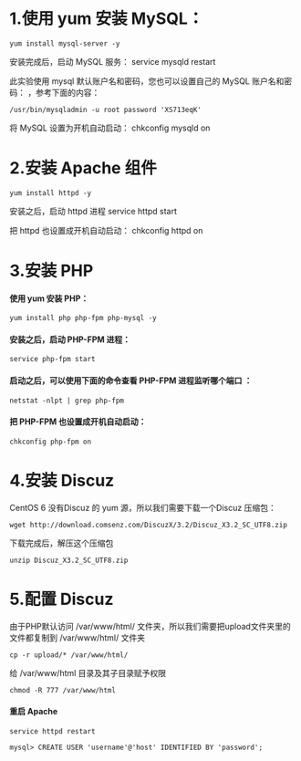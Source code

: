 1.使用 yum 安装 MySQL：
====
    yum install mysql-server -y

安装完成后，启动 MySQL 服务：
    service mysqld restart

此实验使用 mysql 默认账户名和密码，您也可以设置自己的 MySQL 账户名和密码：
，参考下面的内容：

    /usr/bin/mysqladmin -u root password 'XS713eqK'

将 MySQL 设置为开机自动启动：
    chkconfig mysqld on

2.安装 Apache 组件
====
    yum install httpd -y

安装之后，启动 httpd 进程
    service httpd start

把 httpd 也设置成开机自动启动：
    chkconfig httpd on

3.安装 PHP
====

#### 使用 yum 安装 PHP：
    yum install php php-fpm php-mysql -y

#### 安装之后，启动 PHP-FPM 进程：
    service php-fpm start

#### 启动之后，可以使用下面的命令查看 PHP-FPM 进程监听哪个端口 ：
    netstat -nlpt | grep php-fpm

#### 把 PHP-FPM 也设置成开机自动启动：
    chkconfig php-fpm on


4.安装 Discuz
====

CentOS 6 没有Discuz 的 yum 源，所以我们需要下载一个Discuz 压缩包：

    wget http://download.comsenz.com/DiscuzX/3.2/Discuz_X3.2_SC_UTF8.zip

下载完成后，解压这个压缩包

    unzip Discuz_X3.2_SC_UTF8.zip

5.配置 Discuz
====

由于PHP默认访问 /var/www/html/ 文件夹，所以我们需要把upload文件夹里的文件都复制到 /var/www/html/ 文件夹

    cp -r upload/* /var/www/html/

给 /var/www/html 目录及其子目录赋予权限

    chmod -R 777 /var/www/html

#### 重启 Apache

    service httpd restart
    
    mysql> CREATE USER 'username'@'host' IDENTIFIED BY 'password';
